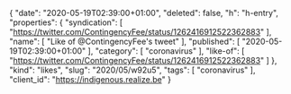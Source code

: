 {
  "date": "2020-05-19T02:39:00+01:00",
  "deleted": false,
  "h": "h-entry",
  "properties": {
    "syndication": [
      "https://twitter.com/ContingencyFee/status/1262416912522362883"
    ],
    "name": [
      "Like of @ContingencyFee's tweet"
    ],
    "published": [
      "2020-05-19T02:39:00+01:00"
    ],
    "category": [
      "coronavirus"
    ],
    "like-of": [
      "https://twitter.com/ContingencyFee/status/1262416912522362883"
    ]
  },
  "kind": "likes",
  "slug": "2020/05/w92u5",
  "tags": [
    "coronavirus"
  ],
  "client_id": "https://indigenous.realize.be"
}
